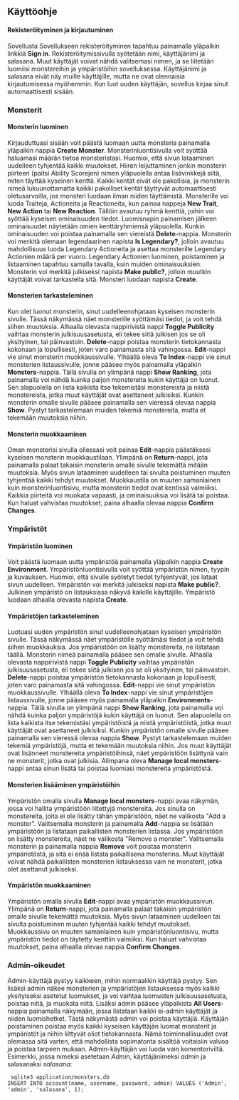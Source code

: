 ## Käyttöohje

#### Rekisteröityminen ja kirjautuminen
Sovellusta Sovellukseen rekisteröityminen tapahtuu painamalla yläpalkin linkkiä **Sign in**. Rekisteröitymissivulla syötetään nimi, käyttäjänimi ja salasana. Muut käyttäjät voivat nähdä valitsemasi nimen, ja se liitetään luomiisi monstereihin ja ympäristöihin sovelluksessa. Käyttäjänimi ja salasana eivät näy muille käyttäjille, mutta ne ovat olennaisia kirjautumisessa myöhemmin. Kun luot uuden käyttäjän, sovellus kirjaa sinut automaattisesti sisään. 

### Monsterit

#### Monsterin luominen
Kirjauduttuasi sisään voit päästä luomaan uutta monsteria painamalla yläpalkin nappia **Create Monster**.
Monsterinluontisivulla voit syöttää haluamasi määrän tietoa monsteristasi. Huomioi, että sivun lataaminen uudelleen tyhjentää kaikki muutokset. Hiiren leijuttaminen jonkin monsterin piirteen (paitsi Ability Scorejen) nimen yläpuolella antaa lisävinkkejä siitä, miten täyttää kyseinen kenttä.
Kaikki kentät eivät ole pakollisia, ja monsterin nimeä lukuunottamatta kaikki pakolliset kentät täyttyvät automaattisesti oletusarvoilla, jos monsteri luodaan ilman niiden täyttämistä.
Monsterille voi luoda Traiteja, Actioneita ja Reactioneita, kun painaa nappeja **New Trait**, **New Action** tai **New Reaction**. Tällöin avautuu ryhmä kenttiä, joihin voi syöttää kyseisen ominaisuuden tiedot. Luomisnapin painamisen jälkeen ominaisuudet näytetään omien kenttäryhmiensä yläpuolella. Kunkin ominaisuuden voi poistaa painamalla sen viereistä **Delete**-nappia.
Monsterin voi merkitä olemaan legendaarinen napista **Is Legendary?**, jolloin avautuu mahdollisuus luoda Legendary Actioneita ja asettaa monsterille Legendary Actionien määrä per vuoro. Legendary Actionien luominen, poistaminen ja listaaminen tapahtuu samalla tavalla, kuin muiden ominaisuuksien.
Monsterin voi merkitä julkiseksi napista **Make public?**, jolloin muutkin käyttäjät voivat tarkastella sitä.
Monsteri luodaan napista **Create**.

#### Monsterien tarkasteleminen
Kun olet luonut monsterin, sinut uudelleenohjataan kyseisen monsterin sivulle. Tässä näkymässä näet monsterille syöttämäsi tiedot, ja voit tehdä siihen muutoksia.
Alhaalla olevasta nappirivistä nappi **Toggle Publicity** vaihtaa monsterin julkisuusasetusta, eli tekee siitä julkisen jos se oli yksityinen, tai päinvastoin.
**Delete**-nappi poistaa monsterin tietokannasta kokonaan ja lopullisesti, joten varo painamasta sitä vahingossa.
**Edit**-nappi vie sinut monsterin muokkaussivulle.
Ylhäällä oleva **To Index**-nappi vie sinut monsterien listaussivulle, jonne pääsee myös painamalla yläpalkin **Monsters**-nappia. Tällä sivulla on ylimpänä nappi **Show Ranking**, jota painamalla voi nähdä kuinka paljon monstereita kukin käyttäjä on luonut. Sen alapuolella on lista kaikista itse tekemistäsi monstereista ja niistä monstereista, jotka muut käyttäjät ovat asettaneet julkisiksi. Kunkin monsterin omalle sivulle pääsee painamalla sen vieressä olevaa nappia **Show**. Pystyt tarkastelemaan muiden tekemiä monstereita, mutta et tekemään muutoksia niihin.

#### Monsterin muokkaaminen
Oman monsterisi sivulla ollessasi voit painaa **Edit**-nappia päästäksesi kyseisen monsterin muokkaustilaan.
Ylimpänä on **Return**-nappi, jota painamalla palaat takaisin monsterin omalle sivulle tekemättä mitään muutoksia. Myös sivun lataaminen uudelleen tai sivulta poistuminen muuten tyhjentää kaikki tehdyt muutokset. 
Muokkaustila on muuten samanlainen kuin monsterinluontisivu, mutta monsterin tiedot ovat kentissä valmiiksi. Kaikkia piirteitä voi muokata vapaasti, ja ominaisuuksia voi lisätä tai poistaa.
Kun haluat vahvistaa muutokset, paina alhaalla olevaa nappia **Confirm Changes**.

### Ympäristöt

#### Ympäristön luominen
Voit päästä luomaan uutta ympäristöä painamalla yläpalkin nappia **Create Environment**. 
Ympäristönluontisivulla voit syöttää ympäristön nimen, tyypin ja kuvauksen. Huomioi, että sivulle syötetyt tiedot tyhjentyvät, jos lataat sivun uudelleen.
Ympäristön voi merkitä julkiseksi napista **Make public?**. Julkinen ympäristö on listauksissa näkyvä kaikille käyttäjille. 
Ympäristö luodaan alhaalla olevasta napista **Create**.

#### Ympäristöjen tarkasteleminen
Luotuasi uuden ympäristön sinut uudelleenohjataan kyseisen ympäristön sivulle. Tässä näkymässä näet ympäristölle syöttämäsi tiedot ja voit tehdä siihen muokkauksia. Jos ympäristöön on lisätty monstereita, ne listataan täällä. Monsterin nimeä painamalla pääsee sen omalle sivulle.
Alhaalla olevasta nappirivistä nappi **Toggle Publicity** vaihtaa ympäristön julkisuusasetusta, eli tekee siitä julkisen jos se oli yksityinen, tai päinvastoin.
**Delete**-nappi poistaa ympäristön tietokannasta kokonaan ja lopullisesti, joten varo painamasta sitä vahingossa.
**Edit**-nappi vie sinut ympäristön muokkaussivulle.
Ylhäällä oleva **To Index**-nappi vie sinut ympäristöjen listaussivulle, jonne pääsee myös painamalla yläpalkin **Environments**-nappia. Tällä sivulla on ylimpänä nappi **Show Ranking**, jota painamalla voi nähdä kuinka paljon ympäristöjä kukin käyttäjä on luonut. Sen alapuolella on lista kaikista itse tekemistäsi ympäristöistä ja niistä ympäristöistä, jotka muut käyttäjät ovat asettaneet julkisiksi. Kunkin ympäristön omalle sivulle pääsee painamalla sen vieressä olevaa nappia **Show**. Pystyt tarkastelemaan muiden tekemiä ympäristöjä, mutta et tekemään muutoksia niihin. Jos muut käyttäjät ovat lisänneet monstereita ympäristöihinsä, näet ympäristöön lisättynä vain ne monsterit, jotka ovat julkisia.
Alimpana oleva **Manage local monsters**-nappi antaa sinun lisätä tai poistaa luomiasi monstereita ympäristöstä.

#### Monsterien lisääminen ympäristöihin
Ympäristön omalla sivulla **Manage local monsters**-nappi avaa näkymän, jossa voi hallita ympäristöön liitettyjä monstereita.
Jos sinulla on monstereita, joita ei ole lisätty tähän ympäristöön, näet ne valikosta "Add a monster". Valitsemalla monsterin ja painamalla **Add**-nappia se lisätään ympäristöön ja listataan paikallisten monsterien listassa.
Jos ympäristöön on lisätty monstereita, näet ne valikosta "Remove a monster". Valitsemalla monsterin ja painamalla nappia **Remove** voit poistaa monsterin ympäristöstä, ja sitä ei enää listata paikallisena monsterina.
Muut käyttäjät voivat nähdä paikallisten monsterien listauksessa vain ne monsterit, jotka olet asettanut julkiseksi.

#### Ympäristön muokkaaminen
Ympäristön omalla sivulla **Edit**-nappi avaa ympäristön muokkaussivun.
Ylimpänä on **Return**-nappi, jota painamalla palaat takaisin ympäristön omalle sivulle tekemättä muutoksia. Myös sivun lataaminen uudelleen tai sivulta poistuminen muuten tyhjentää kaikki tehdyt muutokset. 
Muokkaussivu on muuten samanlainen kuin ympäristönluontisivu, mutta ympäristön tiedot on täytetty kenttiin valmiiksi.
Kun haluat vahvistaa muutokset, paina alhaalla olevaa nappia **Confirm Changes**. 

### Admin-oikeudet
Admin-käyttäjä pystyy kaikkeen, mihin normaalikin käyttäjä pystyy. Sen lisäksi admin näkee monsterien ja ympäristöjen listauksessa myös kaikki yksityiseksi asetetut luomukset, ja voi vaihtaa luomusten julkisuusasetusta, poistaa niitä, ja muokata niitä. Lisäksi admin pääsee yläpalkista **All Users**-nappia painamalla näkymään, jossa listataan kaikki ei-admin käyttäjät ja niiden luomishetket. Tästä näkymästä admin voi poistaa käyttäjiä. Käyttäjän poistaminen poistaa myös kaikki kyseisen käyttäjän luomat monsterit ja ympäristöt ja niihin liittyvät oliot tietokannasta. Nämä toiminnallisuudet ovat olemassa sitä varten, että mahdollista sopimatonta sisältöä voitaisiin valvoa ja poistaa tarpeen mukaan.
Admin-käyttäjän voi luoda vain komentoriviltä. Esimerkki, jossa nimeksi asetetaan *Admin*, käyttäjänimeksi *admin* ja salasanaksi *salasana*:
```
 sqlite3 application/monsters.db
INSERT INTO account(name, username, password, admin) VALUES ('Admin', 'admin', 'salasana', 1); 
```
